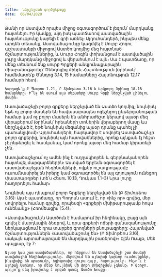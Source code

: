 ```yaml
---
title:  Ներշնչման գործընթացը
date:  06/04/2020
---
```


Քանի որ Աստված որպես միջոց օգտագործում է լեզուն՝ մարդկանց հայտնելու Իր կամքը, այդ իսկ պատճառով աստվածային հայտնությունը կարելի է գրի առնել։ Այդուհանդերձ, ինչպես մենք արդեն տեսանք, Աստվածաշունչը կազմվել է Սուրբ Հոգու աշխատանքի միջոցով Աստծո կողմից մեզ հայտնած ճշմարտություններից, և Սուրբ Հոգին փոխանցում է աստվածային լուրը մարդկանց միջոցով և վերահսկում է այն։ Սա է պատճառը, որ մենք տեսնում ենք սուրբ Գրքերի անկյունաքարային միաբանությունը՝ Ծննդոցից մինչև Հայտնություն (օրինակ՝ համեմատե՛ք Ծննդոց 3.14, 15 համարները Հայտնություն 12.17 համարի հետ)։

`Կարդացե՛ք Բ Պետրոս 1.21, Բ Տիմոթեոս 3.16 և Երկրորդ Օրինաց 18.18 համարները։ Ի՞նչ են ասում այս տեքստերը Սուրբ Գրքի ներշնչված լինելու մասին։`

Աստվածաշնչի բոլոր գրքերը ներշնչված են Աստծո կողմից, նույնիսկ եթե ոչ բոլոր մասերն են հավասարապես ոգեշնչող ընթերցանության համար կամ ոչ բոլոր մասերն են անհրաժեշտ կերպով այսօր մեզ վերաբերում (օրինակ՝ հրեաների տոներին վերաբերող մասը ևս ներշնչված է, եթե նույնիսկ մեզանից այսօր դրանք պահել չի պահանջվում)։ Այդուհանդերձ, հարկավոր է սովորել Աստվածաշնչի բոլոր գրքերից, նույնիսկ այն հատվածներից, որոնք այնքան էլ հեշտ չէ ընթերցել և հասկանալ, կամ որոնք այսօր մեզ համար կիրառելի չեն։

Աստվածաշնչում ոչ ամեն ինչ է ուղղակիորեն և գերբնականորեն հայտնվել մարգարեներին։ Աստված երբեմն օգտագործել է աստվածաշնչյան հեղինակների, ովքեր ուշադրությամբ ուսումնասիրել են իրերը կամ օգտագործել են այլ գոյություն ունեցող փաստաթղթեր (տե՛ս Հեսու 10.13, Ղուկաս 1.1–3) Նրա լուրը հաղորդելու համար։

Նույնիսկ այս դեպքում բոլոր Գրքերը ներշնչված են (Բ Տիմոթեոս 3.16): Այս է պատճառը, որ Պողոսն ասում է, որ «ինչ որ» գրվեց, մեր սովորելու համար գրվեց, որպեսզի «գրքերի մխիթարությամբ հույս ունենանք» (Հռոմեացիս 15.4)։

«Աստվածաշունչն Աստծուն է համարում իր հեղինակը, բայց այն գրվել է մարդկային ձեռքով, և դրա գրքերի ոճերի զանազանությունը ներկայացնում է դրա տարբեր գրողների բնութագրերը: Հայտնված ճշմարտություններն «աստվածաշունչ են» (Բ Տիմոթեոս 3.16), սակայն արտահայտված են մարդկային բառերով»։ Էլեն Ուայթ, Մեծ պայքար, էջ 7։

`Այսօր կան շատ աստվածաբաններ, որ հերքում են Աստվածաշնչի շատ մասերի աստվածային հեղինակությունը. մերժվում են այնպիսի կարևոր ուսմունքներ, ինչպիսիք են արարումը, Եգիպտոսից դուրս գալը, հարությունը։ Ինչո՞ւ է այդքան կարևոր, որ մենք նույնիսկ մի փոքր փոխզիջման չգնանք։ Ի վերջո, արդյո՞ք մեզ իրավունք է տրված դատել Աստծո Խոսքը։`